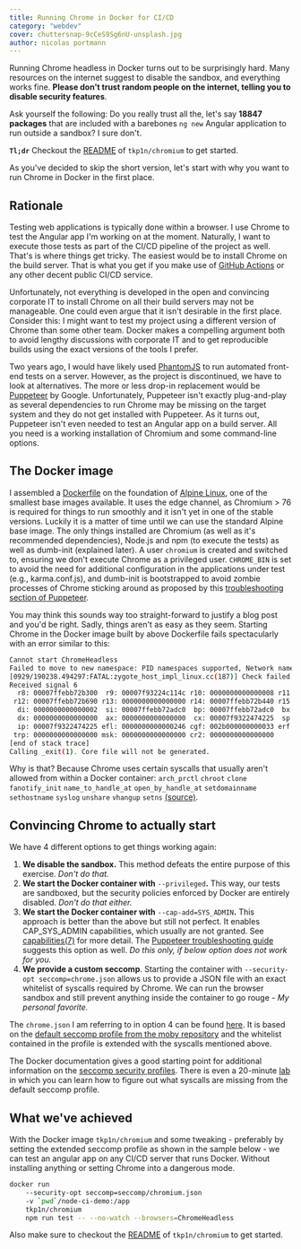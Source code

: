 ```yaml
---
title: Running Chrome in Docker for CI/CD
category: "webdev"
cover: chuttersnap-9cCeS9Sg6nU-unsplash.jpg
author: nicolas portmann
---
```


Running Chrome headless in Docker turns out to be surprisingly hard. Many resources on the internet suggest to disable the sandbox, and everything works fine. **Please don't trust random people on the internet, telling you to disable security features**.

Ask yourself the following: Do you really trust all the, let's say **18847 packages** that are included with a barebones `ng new` Angular application to run outside a sandbox? I sure don't.

**`Tl;dr`** Checkout the [README](https://github.com/tkp1n/chromium-ci/blob/master/README.md) of `tkp1n/chromium` to get started.

As you've decided to skip the short version, let's start with why you want to run Chrome in Docker in the first place.

## Rationale

Testing web applications is typically done within a browser. I use Chrome to test the Angular app I'm working on at the moment. Naturally, I want to execute those tests as part of the CI/CD pipeline of the project as well. That's is where things get tricky. The easiest would be to install Chrome on the build server. That is what you get if you make use of [GitHub Actions](https://github.com/features/actions) or any other decent public CI/CD service.

Unfortunately, not everything is developed in the open and convincing corporate IT to install Chrome on all their build servers may not be manageable. One could even argue that it isn't desirable in the first place. Consider this: I might want to test my project using a different version of Chrome than some other team. Docker makes a compelling argument both to avoid lengthy discussions with corporate IT and to get reproducible builds using the exact versions of the tools I prefer.

Two years ago, I would have likely used [PhantomJS](https://phantomjs.org/) to run automated front-end tests on a server. However, as the project is discontinued, we have to look at alternatives. The more or less drop-in replacement would be [Puppeteer](https://github.com/GoogleChrome/puppeteer) by Google. Unfortunately, Puppeteer isn't exactly plug-and-play as several dependencies to run Chrome may be missing on the target system and they do not get installed with Puppeteer. As it turns out, Puppeteer isn't even needed to test an Angular app on a build server. All you need is a working installation of Chromium and some command-line options.  

## The Docker image

I assembled a [Dockerfile](https://github.com/tkp1n/chromium-ci/blob/master/Dockerfile) on the foundation of [Alpine Linux](https://www.alpinelinux.org/), one of the smallest base images available. It uses the edge channel, as Chromium > 76 is required for things to run smoothly and it isn't yet in one of the stable versions. Luckily it is a matter of time until we can use the standard Alpine base image. The only things installed are Chromium (as well as it's recommended dependencies), Node.js and npm (to execute the tests) as well as dumb-init (explained later). A user `chromium` is created and switched to, ensuring we don't execute Chrome as a privileged user. `CHROME_BIN` is set to avoid the need for additional configuration in the applications under test (e.g., karma.conf.js), and dumb-init is bootstrapped to avoid zombie processes of Chrome sticking around as proposed by this [troubleshooting section of Puppeteer](https://github.com/GoogleChrome/puppeteer/blob/master/docs/troubleshooting.md#tips).

You may think this sounds way too straight-forward to justify a blog post and you'd be right. Sadly, things aren't as easy as they seem. Starting Chrome in the Docker image built by above Dockerfile fails spectacularly with an error similar to this:

```bash
Cannot start ChromeHeadless
Failed to move to new namespace: PID namespaces supported, Network namespace supported, but failed: errno = Operation not permitted
[0929/190238.494297:FATAL:zygote_host_impl_linux.cc(187)] Check failed: ReceiveFixedMessage(fds[0], kZygoteBootMessage, sizeof(kZygoteBootMessage), &boot_pid).
Received signal 6
  r8: 00007ffebb72b300  r9: 00007f93224c114c r10: 0000000000000008 r11: 0000000000000246
 r12: 00007ffebb72b690 r13: 0000000000000000 r14: 00007ffebb72b440 r15: 00000000000000a0
  di: 0000000000000002  si: 00007ffebb72adc0  bp: 00007ffebb72adc0  bx: 0000000000000006
  dx: 0000000000000000  ax: 0000000000000000  cx: 00007f9322474225  sp: 00007ffebb72ada8
  ip: 00007f9322474225 efl: 0000000000000246 cgf: 002b000000000033 erf: 0000000000000000
 trp: 0000000000000000 msk: 0000000000000000 cr2: 0000000000000000
[end of stack trace]
Calling _exit(1). Core file will not be generated.
```

Why is that? Because Chrome uses certain syscalls that usually aren't allowed from within a Docker container: `arch_prctl` `chroot` `clone` `fanotify_init` `name_to_handle_at` `open_by_handle_at` `setdomainname` `sethostname` `syslog` `unshare` `vhangup` `setns` [(source)](https://github.com/docker/for-linux/issues/496#issuecomment-441149510).

## Convincing Chrome to actually start

We have 4 different options to get things working again:

1. **We disable the sandbox.** This method defeats the entire purpose of this exercise. *Don't do that.*
2. **We start the Docker container with** `--privileged`**.** This way, our tests are sandboxed, but the security policies enforced by Docker are entirely disabled. *Don't do that either.*
3. **We start the Docker container with** `--cap-add=SYS_ADMIN`**.** This approach is better than the above but still not perfect. It enables CAP_SYS_ADMIN capabilities, which usually are not granted. See [capabilities(7)](http://man7.org/linux/man-pages/man7/capabilities.7.html) for more detail. The [Puppeteer troubleshooting guide](https://github.com/GoogleChrome/puppeteer/blob/master/docs/troubleshooting.md) suggests this option as well. *Do this only, if below option does not work for you.*
4. **We provide a custom seccomp**. Starting the container with `--security-opt seccomp=chrome.json` allows us to provide a JSON file with an exact whitelist of syscalls required by Chrome. We can run the browser sandbox and still prevent anything inside the container to go rouge - *My personal favorite.*

The `chrome.json` I am referring to in option 4 can be found [here](https://github.com/tkp1n/chromium-ci/blob/master/seccomp/chromium.json). It is based on the [default seccomp profile from the moby repository](https://raw.githubusercontent.com/moby/moby/master/profiles/seccomp/default.json) and the whitelist contained in the profile is extended with the syscalls mentioned above.

The Docker documentation gives a good starting point for additional information on the [seccomp security profiles](https://docs.docker.com/engine/security/seccomp/). There is even a 20-minute [lab](https://github.com/docker/labs/tree/master/security/seccomp) in which you can learn how to figure out what syscalls are missing from the default seccomp profile.

## What we've achieved

With the Docker image `tkp1n/chromium` and some tweaking - preferably by setting the extended seccomp profile as shown in the sample below - we can test an angular app on any CI/CD server that runs Docker. Without installing anything or setting Chrome into a dangerous mode.

```bash
docker run
    --security-opt seccomp=seccomp/chromium.json
    -v `pwd`/node-ci-demo:/app
    tkp1n/chromium
    npm run test -- --no-watch --browsers=ChromeHeadless
```

Also make sure to checkout the [README](https://github.com/tkp1n/chromium-ci/blob/master/README.md) of `tkp1n/chromium` to get started.

